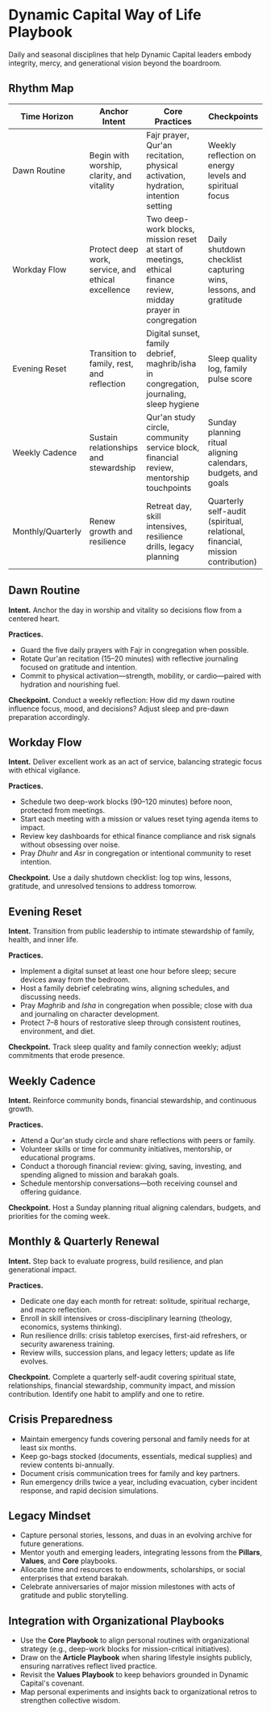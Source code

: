 # Dynamic Capital Way of Life Playbook

Daily and seasonal disciplines that help Dynamic Capital leaders embody integrity, mercy, and generational vision beyond the boardroom.

## Rhythm Map

| Time Horizon | Anchor Intent | Core Practices | Checkpoints |
| --- | --- | --- | --- |
| Dawn Routine | Begin with worship, clarity, and vitality | Fajr prayer, Qur'an recitation, physical activation, hydration, intention setting | Weekly reflection on energy levels and spiritual focus |
| Workday Flow | Protect deep work, service, and ethical excellence | Two deep-work blocks, mission reset at start of meetings, ethical finance review, midday prayer in congregation | Daily shutdown checklist capturing wins, lessons, and gratitude |
| Evening Reset | Transition to family, rest, and reflection | Digital sunset, family debrief, maghrib/isha in congregation, journaling, sleep hygiene | Sleep quality log, family pulse score |
| Weekly Cadence | Sustain relationships and stewardship | Qur'an study circle, community service block, financial review, mentorship touchpoints | Sunday planning ritual aligning calendars, budgets, and goals |
| Monthly/Quarterly | Renew growth and resilience | Retreat day, skill intensives, resilience drills, legacy planning | Quarterly self-audit (spiritual, relational, financial, mission contribution) |

## Dawn Routine

**Intent.** Anchor the day in worship and vitality so decisions flow from a centered heart.

**Practices.**
- Guard the five daily prayers with Fajr in congregation when possible.
- Rotate Qur'an recitation (15–20 minutes) with reflective journaling focused on gratitude and intention.
- Commit to physical activation—strength, mobility, or cardio—paired with hydration and nourishing fuel.

**Checkpoint.** Conduct a weekly reflection: How did my dawn routine influence focus, mood, and decisions? Adjust sleep and pre-dawn preparation accordingly.

## Workday Flow

**Intent.** Deliver excellent work as an act of service, balancing strategic focus with ethical vigilance.

**Practices.**
- Schedule two deep-work blocks (90–120 minutes) before noon, protected from meetings.
- Start each meeting with a mission or values reset tying agenda items to impact.
- Review key dashboards for ethical finance compliance and risk signals without obsessing over noise.
- Pray _Dhuhr_ and _Asr_ in congregation or intentional community to reset intention.

**Checkpoint.** Use a daily shutdown checklist: log top wins, lessons, gratitude, and unresolved tensions to address tomorrow.

## Evening Reset

**Intent.** Transition from public leadership to intimate stewardship of family, health, and inner life.

**Practices.**
- Implement a digital sunset at least one hour before sleep; secure devices away from the bedroom.
- Host a family debrief celebrating wins, aligning schedules, and discussing needs.
- Pray _Maghrib_ and _Isha_ in congregation when possible; close with dua and journaling on character development.
- Protect 7–8 hours of restorative sleep through consistent routines, environment, and diet.

**Checkpoint.** Track sleep quality and family connection weekly; adjust commitments that erode presence.

## Weekly Cadence

**Intent.** Reinforce community bonds, financial stewardship, and continuous growth.

**Practices.**
- Attend a Qur'an study circle and share reflections with peers or family.
- Volunteer skills or time for community initiatives, mentorship, or educational programs.
- Conduct a thorough financial review: giving, saving, investing, and spending aligned to mission and barakah goals.
- Schedule mentorship conversations—both receiving counsel and offering guidance.

**Checkpoint.** Host a Sunday planning ritual aligning calendars, budgets, and priorities for the coming week.

## Monthly & Quarterly Renewal

**Intent.** Step back to evaluate progress, build resilience, and plan generational impact.

**Practices.**
- Dedicate one day each month for retreat: solitude, spiritual recharge, and macro reflection.
- Enroll in skill intensives or cross-disciplinary learning (theology, economics, systems thinking).
- Run resilience drills: crisis tabletop exercises, first-aid refreshers, or security awareness training.
- Review wills, succession plans, and legacy letters; update as life evolves.

**Checkpoint.** Complete a quarterly self-audit covering spiritual state, relationships, financial stewardship, community impact, and mission contribution. Identify one habit to amplify and one to retire.

## Crisis Preparedness

- Maintain emergency funds covering personal and family needs for at least six months.
- Keep go-bags stocked (documents, essentials, medical supplies) and review contents bi-annually.
- Document crisis communication trees for family and key partners.
- Run emergency drills twice a year, including evacuation, cyber incident response, and rapid decision simulations.

## Legacy Mindset

- Capture personal stories, lessons, and duas in an evolving archive for future generations.
- Mentor youth and emerging leaders, integrating lessons from the **Pillars**, **Values**, and **Core** playbooks.
- Allocate time and resources to endowments, scholarships, or social enterprises that extend barakah.
- Celebrate anniversaries of major mission milestones with acts of gratitude and public storytelling.

## Integration with Organizational Playbooks

- Use the **Core Playbook** to align personal routines with organizational strategy (e.g., deep-work blocks for mission-critical initiatives).
- Draw on the **Article Playbook** when sharing lifestyle insights publicly, ensuring narratives reflect lived practice.
- Revisit the **Values Playbook** to keep behaviors grounded in Dynamic Capital's covenant.
- Map personal experiments and insights back to organizational retros to strengthen collective wisdom.
